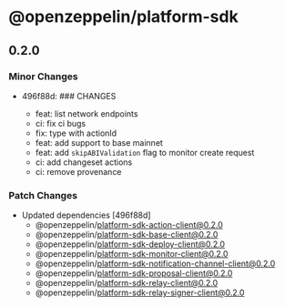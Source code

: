 # @openzeppelin/platform-sdk

## 0.2.0

### Minor Changes

- 496f88d: ### CHANGES

  - feat: list network endpoints
  - ci: fix ci bugs
  - fix: type with actionId
  - feat: add support to base mainnet
  - feat: add `skipABIValidation` flag to monitor create request
  - ci: add changeset actions
  - ci: remove provenance

### Patch Changes

- Updated dependencies [496f88d]
  - @openzeppelin/platform-sdk-action-client@0.2.0
  - @openzeppelin/platform-sdk-base-client@0.2.0
  - @openzeppelin/platform-sdk-deploy-client@0.2.0
  - @openzeppelin/platform-sdk-monitor-client@0.2.0
  - @openzeppelin/platform-sdk-notification-channel-client@0.2.0
  - @openzeppelin/platform-sdk-proposal-client@0.2.0
  - @openzeppelin/platform-sdk-relay-client@0.2.0
  - @openzeppelin/platform-sdk-relay-signer-client@0.2.0
